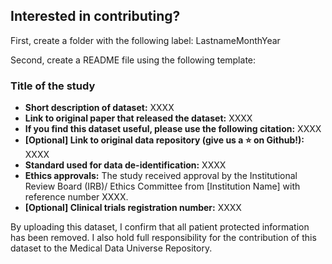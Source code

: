 ## Interested in contributing?

First, create a folder with the following label: LastnameMonthYear

Second, create a README file using the following template:

### Title of the study 
  * **Short description of dataset:** XXXX
  * **Link to original paper that released the dataset:** XXXX
  * **If you find this dataset useful, please use the following citation:** XXXX
  * **[Optional] Link to original data repository (give us a :star: on Github!):** XXXX
  * **Standard used for data de-identification:** XXXX
  * **Ethics approvals:** The study received approval by the Institutional Review Board (IRB)/ Ethics Committee from [Institution Name] with reference number XXXX. 
  * **[Optional] Clinical trials registration number:** XXXX 


By uploading this dataset, I confirm that all patient protected information has been removed. I also hold full responsibility for the contribution of this dataset to the Medical Data Universe Repository. 

